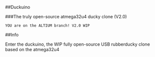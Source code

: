 ##Duckuino


###The truly open-source atmega32u4 ducky clone (V2.0)


```YOU are on the ALTIUM branch! V2.0 WIP```

##Info

Enter the duckuino, the WIP fully open-source USB rubberducky clone based on the atmega32u4